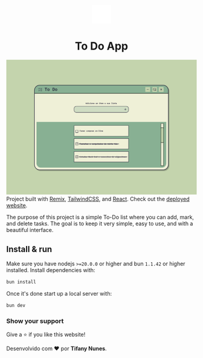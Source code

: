 <p align="center">
  <img src="/public/favicon.ico" width="50" alt="Logo" />
</p>
<h1 align="center">To Do App</h1>

[![Site preview](/public/toDo.png)](https://github.com/pinuya)
Project built with [Remix](https://remix.run/), [TailwindCSS](https://tailwindcss.com/), and [React](https://react.dev/). Check out the [deployed website](https://to-do-app-eight-rho-67.vercel.app/).

The purpose of this project is a simple To-Do list where you can add, mark, and delete tasks. The goal is to keep it very simple, easy to use, and with a beautiful interface.

## Install & run

Make sure you have nodejs `>=20.0.0` or higher and bun `1.1.42` or higher installed. Install dependencies with:

```bash
bun install
```

Once it's done start up a local server with:

```bash
bun dev
```

### Show your support

Give a ⭐ if you like this website!

Desenvolvido com ❤️ por **Tifany Nunes**.
